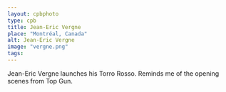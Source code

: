 ```yaml
---
layout: cpbphoto
type: cpb
title: Jean-Eric Vergne
place: "Montréal, Canada"
alt: Jean-Eric Vergne
image: "vergne.png"
tags: 
---
```

Jean-Eric Vergne launches his Torro Rosso. Reminds me of the opening scenes
from Top Gun.
